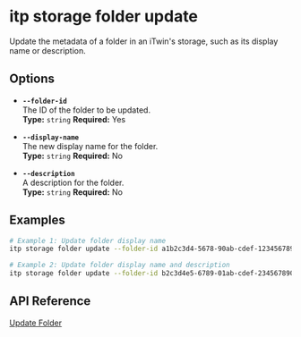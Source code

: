 # itp storage folder update

Update the metadata of a folder in an iTwin's storage, such as its display name or description.

## Options

- **`--folder-id`**  
  The ID of the folder to be updated.  
  **Type:** `string` **Required:** Yes

- **`--display-name`**  
  The new display name for the folder.  
  **Type:** `string` **Required:** No

- **`--description`**  
  A description for the folder.  
  **Type:** `string` **Required:** No

## Examples

```bash
# Example 1: Update folder display name
itp storage folder update --folder-id a1b2c3d4-5678-90ab-cdef-1234567890ab --display-name "Updated Project Documents"

# Example 2: Update folder display name and description
itp storage folder update --folder-id b2c3d4e5-6789-01ab-cdef-2345678901bc --display-name "Updated Design Files" --description "Folder containing updated design documents"
```

## API Reference

[Update Folder](https://developer.bentley.com/apis/storage/operations/update-folder/)
